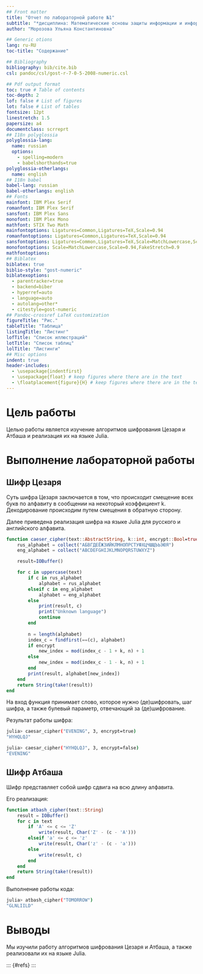 ```yaml
---
## Front matter
title: "Отчет по лабораторной работе №1"
subtitle: "*дисциплина: Математические основы защиты информации и информационной безопасности*"
author: "Морозова Ульяна Константиновна"

## Generic otions
lang: ru-RU
toc-title: "Содержание"

## Bibliography
bibliography: bib/cite.bib
csl: pandoc/csl/gost-r-7-0-5-2008-numeric.csl

## Pdf output format
toc: true # Table of contents
toc-depth: 2
lof: false # List of figures
lot: false # List of tables
fontsize: 12pt
linestretch: 1.5
papersize: a4
documentclass: scrreprt
## I18n polyglossia
polyglossia-lang:
  name: russian
  options:
	- spelling=modern
	- babelshorthands=true
polyglossia-otherlangs:
  name: english
## I18n babel
babel-lang: russian
babel-otherlangs: english
## Fonts
mainfont: IBM Plex Serif
romanfont: IBM Plex Serif
sansfont: IBM Plex Sans
monofont: IBM Plex Mono
mathfont: STIX Two Math
mainfontoptions: Ligatures=Common,Ligatures=TeX,Scale=0.94
romanfontoptions: Ligatures=Common,Ligatures=TeX,Scale=0.94
sansfontoptions: Ligatures=Common,Ligatures=TeX,Scale=MatchLowercase,Scale=0.94
monofontoptions: Scale=MatchLowercase,Scale=0.94,FakeStretch=0.9
mathfontoptions:
## Biblatex
biblatex: true
biblio-style: "gost-numeric"
biblatexoptions:
  - parentracker=true
  - backend=biber
  - hyperref=auto
  - language=auto
  - autolang=other*
  - citestyle=gost-numeric
## Pandoc-crossref LaTeX customization
figureTitle: "Рис."
tableTitle: "Таблица"
listingTitle: "Листинг"
lofTitle: "Список иллюстраций"
lotTitle: "Список таблиц"
lolTitle: "Листинги"
## Misc options
indent: true
header-includes:
  - \usepackage{indentfirst}
  - \usepackage{float} # keep figures where there are in the text
  - \floatplacement{figure}{H} # keep figures where there are in the text
---
```


# **Цель работы**

Целью работы является изучение алгоритмов шифрования Цезаря и Атбаша и реализация их на языке Julia.


# Выполнение лабораторной работы

## Шифр Цезаря

Суть шифра Цезаря заключается в том, что происходит смещение всех букв по алфавиту в сообщении на некоторый коэффициент k. Декодирование происходим путем смещения в обратную сторону.

Далее приведена реализация шифра на языке Julia для русского и английского алфавита.

```julia
function caeser_cipher(text::AbstractString, k::int, encrypt::Bool=true)
    rus_alphabet = collect("АБВГДЕЁЖЗИЙКЛМНОПРСТУФХЦЧШЩЪЬЭЮЯ")
    eng_alphabet = collect("ABCDEFGHIJKLMNOPQRSTUWXYZ")

    result=IOBuffer()

    for c in uppercase(text)
        if c in rus_alphabet
            alphabet = rus_alphabet
        elseif c in eng_alphabet
            alphabet = eng_alphabet
        else
            print(result, c)
            print("Unknown language")
            continue
        end
        
        n = length(alphabet)
        index_c = findfirst(==(c), alphabet)
        if encrypt
            new_index = mod(index_c - 1 + k, n) + 1
        else
            new_index = mod(index_c - 1 - k, n) + 1
        end
        print(result, alphabet[new_index])
    end
    return String(take!(result))
end
```

На вход функция принимает слово, которое нужно (де)шифровать, шаг шифра, а также булевый параметр, отвечающий за (де)шифрование.

Результат работы шифра:

```bash
julia> caesar_cipher("EVENING", 3, encrypt=true)
"HYHQLQJ"
``` 
```bash
julia> caesar_cipher("HYHQLQJ", 3, encrypt=false)
"EVENING"
```

## Шифр Атбаша

Шифр представляет собой шифр сдвига на всю длину алфавита.

Его реализация:

```julia
function atbash_cipher(text::String)
    result = IOBuffer()
    for c in text
        if 'A' <= c <= 'Z'
            write(result, Char('Z' - (c - 'A')))
        elseif 'a' <= c <= 'z'
            write(result, Char('z' - (c - 'a')))
        else
            write(result, c)
        end
    end
    return String(take!(result))
end
```

Выполнение работы кода:

```bash
julia> atbash_cipher("TOMORROW")
"GLNLIILD"
```


# Выводы

Мы изучили работу алгоритмов шифрования Цезаря и Атбаша, а также реализовали их на языке Julia.


::: {#refs}
:::